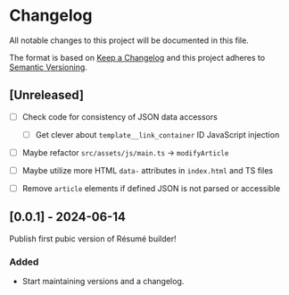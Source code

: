 # Changelog


All notable changes to this project will be documented in this file.

The format is based on [Keep a Changelog][] and this project adheres to
[Semantic Versioning][].


## [Unreleased]


- [ ] Check code for consistency of JSON data accessors
  - [ ] Get clever about `template__link_container` ID JavaScript injection
- [ ] Maybe refactor `src/assets/js/main.ts` → `modifyArticle`
- [ ] Maybe utilize more HTML `data-` attributes in `index.html` and TS files
- [ ] Remove `article` elements if defined JSON is not parsed or accessible


## [0.0.1] - 2024-06-14


Publish first pubic version of Résumé builder!


### Added


- Start maintaining versions and a changelog.



[Keep a Changelog]: https://keepachangelog.com/en/1.0.0/
[Semantic Versioning]: https://semver.org/spec/v2.0.0.html

